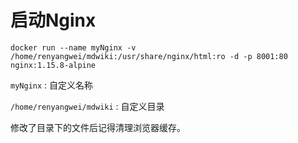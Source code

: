 # 启动Nginx

    docker run --name myNginx -v /home/renyangwei/mdwiki:/usr/share/nginx/html:ro -d -p 8001:80 nginx:1.15.8-alpine

`myNginx` : 自定义名称

`/home/renyangwei/mdwiki` : 自定义目录

修改了目录下的文件后记得清理浏览器缓存。